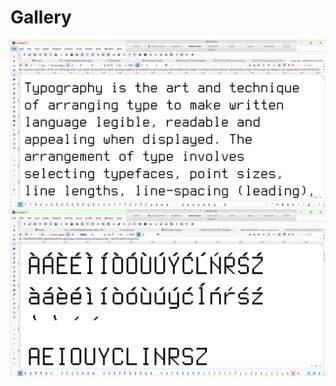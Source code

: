 # Gallery

<img src="https://github.com/StefanPeev/Terminalia/blob/main/images/Screenshot%202025-01-24%20204353.png" />

<img src="https://github.com/StefanPeev/Terminalia/blob/main/images/Screenshot%202025-01-24%20171557.png" />




